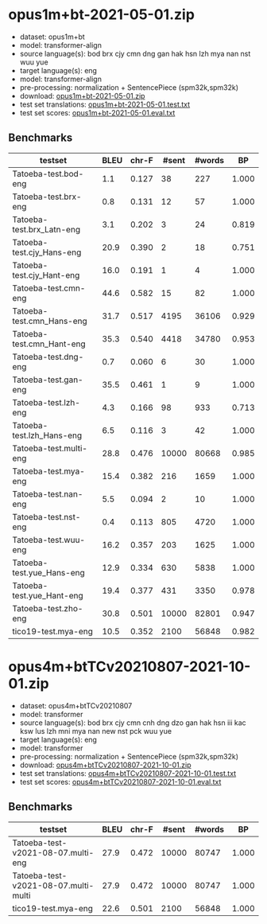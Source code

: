 # opus1m+bt-2021-05-01.zip

* dataset: opus1m+bt
* model: transformer-align
* source language(s): bod brx cjy cmn dng gan hak hsn lzh mya nan nst wuu yue
* target language(s): eng
* model: transformer-align
* pre-processing: normalization + SentencePiece (spm32k,spm32k)
* download: [opus1m+bt-2021-05-01.zip](https://object.pouta.csc.fi/Tatoeba-MT-models/sit-eng/opus1m+bt-2021-05-01.zip)
* test set translations: [opus1m+bt-2021-05-01.test.txt](https://object.pouta.csc.fi/Tatoeba-MT-models/sit-eng/opus1m+bt-2021-05-01.test.txt)
* test set scores: [opus1m+bt-2021-05-01.eval.txt](https://object.pouta.csc.fi/Tatoeba-MT-models/sit-eng/opus1m+bt-2021-05-01.eval.txt)

## Benchmarks

| testset | BLEU  | chr-F | #sent | #words | BP |
|---------|-------|-------|-------|--------|----|
| Tatoeba-test.bod-eng 	| 1.1 	| 0.127 	| 38 	| 227 	| 1.000 |
| Tatoeba-test.brx-eng 	| 0.8 	| 0.131 	| 12 	| 57 	| 1.000 |
| Tatoeba-test.brx_Latn-eng 	| 3.1 	| 0.202 	| 3 	| 24 	| 0.819 |
| Tatoeba-test.cjy_Hans-eng 	| 20.9 	| 0.390 	| 2 	| 18 	| 0.751 |
| Tatoeba-test.cjy_Hant-eng 	| 16.0 	| 0.191 	| 1 	| 4 	| 1.000 |
| Tatoeba-test.cmn-eng 	| 44.6 	| 0.582 	| 15 	| 82 	| 1.000 |
| Tatoeba-test.cmn_Hans-eng 	| 31.7 	| 0.517 	| 4195 	| 36106 	| 0.929 |
| Tatoeba-test.cmn_Hant-eng 	| 35.3 	| 0.540 	| 4418 	| 34780 	| 0.953 |
| Tatoeba-test.dng-eng 	| 0.7 	| 0.060 	| 6 	| 30 	| 1.000 |
| Tatoeba-test.gan-eng 	| 35.5 	| 0.461 	| 1 	| 9 	| 1.000 |
| Tatoeba-test.lzh-eng 	| 4.3 	| 0.166 	| 98 	| 933 	| 0.713 |
| Tatoeba-test.lzh_Hans-eng 	| 6.5 	| 0.116 	| 3 	| 42 	| 1.000 |
| Tatoeba-test.multi-eng 	| 28.8 	| 0.476 	| 10000 	| 80668 	| 0.985 |
| Tatoeba-test.mya-eng 	| 15.4 	| 0.382 	| 216 	| 1659 	| 1.000 |
| Tatoeba-test.nan-eng 	| 5.5 	| 0.094 	| 2 	| 10 	| 1.000 |
| Tatoeba-test.nst-eng 	| 0.4 	| 0.113 	| 805 	| 4720 	| 1.000 |
| Tatoeba-test.wuu-eng 	| 16.2 	| 0.357 	| 203 	| 1625 	| 1.000 |
| Tatoeba-test.yue_Hans-eng 	| 12.9 	| 0.334 	| 630 	| 5838 	| 1.000 |
| Tatoeba-test.yue_Hant-eng 	| 19.4 	| 0.377 	| 431 	| 3350 	| 0.978 |
| Tatoeba-test.zho-eng 	| 30.8 	| 0.501 	| 10000 	| 82801 	| 0.947 |
| tico19-test.mya-eng 	| 10.5 	| 0.352 	| 2100 	| 56848 	| 0.982 |


# opus4m+btTCv20210807-2021-10-01.zip

* dataset: opus4m+btTCv20210807
* model: transformer
* source language(s): bod brx cjy cmn cnh dng dzo gan hak hsn iii kac ksw lus lzh mni mya nan new nst pck wuu yue
* target language(s): eng
* model: transformer
* pre-processing: normalization + SentencePiece (spm32k,spm32k)
* download: [opus4m+btTCv20210807-2021-10-01.zip](https://object.pouta.csc.fi/Tatoeba-MT-models/sit-eng/opus4m+btTCv20210807-2021-10-01.zip)
* test set translations: [opus4m+btTCv20210807-2021-10-01.test.txt](https://object.pouta.csc.fi/Tatoeba-MT-models/sit-eng/opus4m+btTCv20210807-2021-10-01.test.txt)
* test set scores: [opus4m+btTCv20210807-2021-10-01.eval.txt](https://object.pouta.csc.fi/Tatoeba-MT-models/sit-eng/opus4m+btTCv20210807-2021-10-01.eval.txt)

## Benchmarks

| testset | BLEU  | chr-F | #sent | #words | BP |
|---------|-------|-------|-------|--------|----|
| Tatoeba-test-v2021-08-07.multi-eng 	| 27.9 	| 0.472 	| 10000 	| 80747 	| 1.000 |
| Tatoeba-test-v2021-08-07.multi-multi 	| 27.9 	| 0.472 	| 10000 	| 80747 	| 1.000 |
| tico19-test.mya-eng 	| 22.6 	| 0.501 	| 2100 	| 56848 	| 1.000 |

